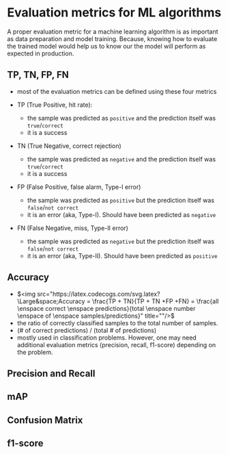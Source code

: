 # Evaluation metrics for ML algorithms
A proper evaluation metric for a machine learning algorithm is as important as data preparation and model training. 
Because, knowing how to evaluate the trained model would help us to know our the model will perform as expected in production.

 
## TP, TN, FP, FN
- most of the evaluation metrics can be defined using these four metrics
 
- TP (True Positive, hit rate): 
    - the sample was predicted as `positive` and the prediction itself was `true`/`correct`
    - it is a success
- TN (True Negative, correct rejection)
    - the sample was predicted as `negative` and the prediction itself was `true`/`correct`
    - it is a success
- FP (False Positive, false alarm, Type-I error)
    - the sample was predicted as `positive` but the prediction itself was `false`/`not correct`
    - it is an error (aka, Type-I). Should have been predicted as `negative`
- FN (False Negative, miss, Type-II error)
    - the sample was predicted as `negative` but the prediction itself was `false`/`not correct`
    - it is an error (aka, Type-II). Should have been predicted as `positive`
 
## Accuracy
- $<img src="https://latex.codecogs.com/svg.latex?\Large&space;Accuracy = \frac{TP + TN}{TP + TN +FP +FN} = \frac{all \enspace correct \enspace predictions}{total \enspace number \enspace of \enspace samples/predictions}" title=""/>$
- the ratio of correctly classified samples to the total number of samples.
- (# of correct predictions) / (total # of predictions)
- mostly used in classification problems. However, one may need additional evaluation metrics (precision, recall, f1-score) depending on the problem.


## Precision and Recall
## mAP
## Confusion Matrix
## f1-score



